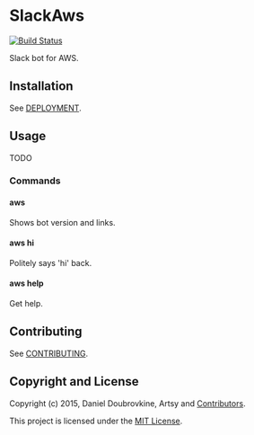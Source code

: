 SlackAws
========

[![Build Status](https://travis-ci.org/dblock/slack-aws.png)](https://travis-ci.org/dblock/slack-aws)

Slack bot for AWS.

## Installation

See [DEPLOYMENT](DEPLOYMENT.md).

## Usage

TODO

### Commands

#### aws

Shows bot version and links.

#### aws hi

Politely says 'hi' back.

#### aws help

Get help.

## Contributing

See [CONTRIBUTING](CONTRIBUTING.md).

## Copyright and License

Copyright (c) 2015, Daniel Doubrovkine, Artsy and [Contributors](CHANGELOG.md).

This project is licensed under the [MIT License](LICENSE.md).

